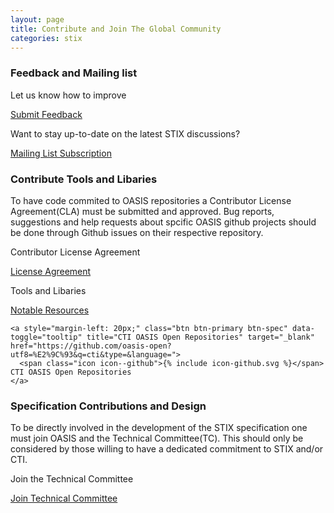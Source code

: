```yaml
---
layout: page
title: Contribute and Join The Global Community
categories: stix
---
```


### Feedback and Mailing list

<div class="row">
<div class="col-md-4 info-box well pull-left">
<div>
<p>Let us know how to improve</p>
<a class="btn btn-primary btn-spec" data-toggle="tooltip" title="Feedback" target="_blank" href="https://www.oasis-open.org/committees/comments/index.php?wg_abbrev=cti"> 
      <span class="glyphicon glyphicon-comment"></span> Submit Feedback
    </a>
</div>
</div>


<div class="info-box well pull-left">
<p>Want to stay up-to-date on the latest STIX discussions?</p>
<div>
    <a class="btn btn-primary btn-spec" data-toggle="tooltip" title="Mailing List" target="_blank" href="https://www.oasis-open.org/policies-guidelines/mailing-lists"> 
      <span class="glyphicon glyphicon-envelope"></span> Mailing List Subscription
    </a>
</div>
</div>
</div>

### Contribute Tools and Libaries

To have code commited to OASIS repositories a Contributor License Agreement(CLA) must be submitted and approved.
Bug reports, suggestions and help requests about spcific OASIS github projects should be done through Github issues on their respective repository.

<div class="row">
<div class="col-md-4 info-box well pull-left">
<p>Contributor License Agreement</p>
<div>
    <a class="btn btn-primary btn-spec" data-toggle="tooltip" title="Contributor License Agreement" target="_blank" href="https://www.oasis-open.org/resources/open-repositories/cla"> 
      <span class="glyphicon glyphicon-th-list"></span> License Agreement
    </a>
</div>
</div>

<div class="col-md-6 info-box well pull-left">
<p>Tools and Libaries</p>
<div>
    <a class="btn btn-primary btn-spec" data-toggle="tooltip" title="Mailing List" href="{{ site.baseurl }}/stix/resources"> 
      <span class="glyphicon glyphicon-th-list"></span> Notable Resources
    </a>

    <a style="margin-left: 20px;" class="btn btn-primary btn-spec" data-toggle="tooltip" title="CTI OASIS Open Repositories" target="_blank" href="https://github.com/oasis-open?utf8=%E2%9C%93&q=cti&type=&language="> 
      <span class="icon icon--github">{% include icon-github.svg %}</span> CTI OASIS Open Repositories
    </a>
</div>
</div>
</div>

### Specification Contributions and Design

To be directly involved in the development of the STIX specification one must join OASIS and the Technical Committee(TC). This should only be considered by those willing to have a dedicated commitment to STIX and/or CTI.

<div class="row"> 
<div class="col-md-6 info-box well pull-left">
<div>
<p>Join the Technical Committee</p>
<a class="btn btn-primary btn-spec" data-toggle="tooltip" title="Join Technical Committee" target="_blank" href="https://www.oasis-open.org/join"> 
      <span class="glyphicon glyphicon-envelope"></span> Join Technical Committee
    </a>
</div>
</div>
</div>